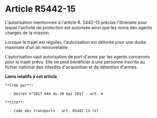 # Article R5442-15

L'autorisation mentionnée à l'article R. 5442-13 précise l'itinéraire pour lequel l'activité de protection est autorisée
ainsi que les noms des agents chargés de la mission. 

Lorsque le trajet est régulier, l'autorisation est délivrée pour une durée maximale d'un an renouvelable. 

L'autorisation vaut autorisation de port d'arme par les agents concernés pour le trajet prévu. Elle ne peut bénéficier à une
personne inscrite au fichier national des interdits d'acquisition et de détention d'armes.

**Liens relatifs à cet article**

	**Créé par**:

	  - Décret n°2017-944 du 10 mai 2017 - art. 4

	**Cite**:

	  - Code des transports - art. R5442-13 (V)
